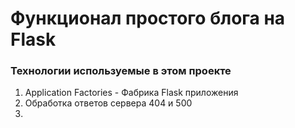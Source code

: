 # Функционал простого блога на Flask

### Технологии используемые в этом проекте

1. Application Factories - Фабрика Flask приложения
2. Обработка ответов сервера 404 и 500
3. 
